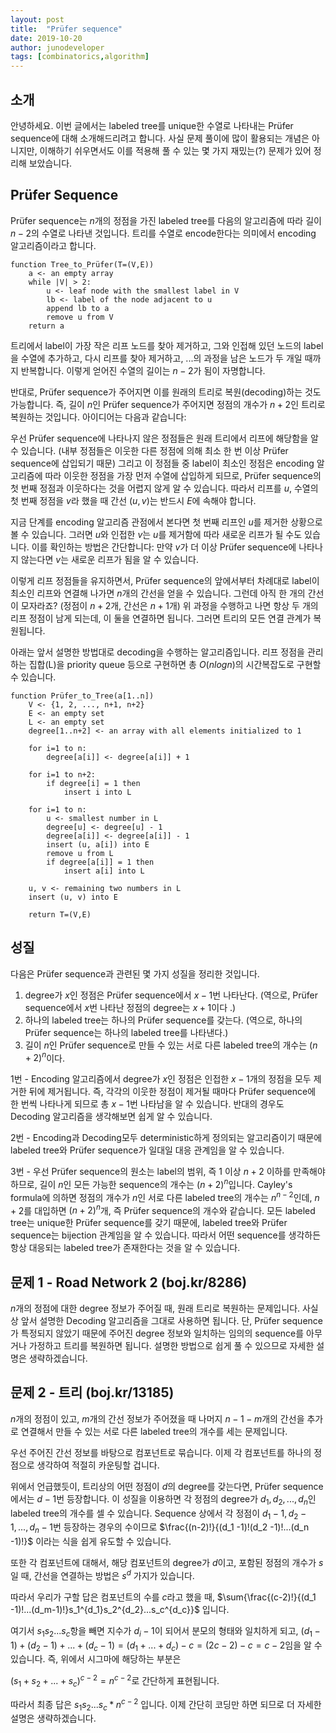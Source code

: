 ```yaml
---
layout: post
title:  "Prüfer sequence"
date: 2019-10-20
author: junodeveloper
tags: [combinatorics,algorithm]
---
```




## 소개

안녕하세요. 이번 글에서는 labeled tree를 unique한 수열로 나타내는 Prüfer sequence에 대해 소개해드리려고 합니다. 사실 문제 풀이에 많이 활용되는 개념은 아니지만, 이해하기 쉬우면서도 이를 적용해 풀 수 있는 몇 가지 재밌는(?) 문제가 있어 정리해 보았습니다.



## Prüfer Sequence

Prüfer sequence는 $n$개의 정점을 가진 labeled tree를 다음의 알고리즘에 따라 길이 $n-2$의 수열로 나타낸 것입니다. 트리를 수열로 encode한다는 의미에서 encoding 알고리즘이라고 합니다.

```pseudocode
function Tree_to_Prüfer(T=(V,E))
	a <- an empty array
	while |V| > 2:
		u <- leaf node with the smallest label in V
		lb <- label of the node adjacent to u
		append lb to a
		remove u from V
	return a
```

트리에서 label이 가장 작은 리프 노드를 찾아 제거하고, 그와 인접해 있던 노드의 label을 수열에 추가하고, 다시 리프를 찾아 제거하고, ...의 과정을 남은 노드가 두 개일 때까지 반복합니다. 이렇게 얻어진 수열의 길이는 $n-2$가 됨이 자명합니다.

반대로, Prüfer sequence가 주어지면 이를 원래의 트리로 복원(decoding)하는 것도 가능합니다. 즉, 길이 $n$인 Prüfer sequence가 주어지면 정점의 개수가 $n+2$인 트리로 복원하는 것입니다. 아이디어는 다음과 같습니다:

우선 Prüfer sequence에 나타나지 않은 정점들은 원래 트리에서 리프에 해당함을 알 수 있습니다. (내부 정점들은 이웃한 다른 정점에 의해 최소 한 번 이상 Prüfer sequence에 삽입되기 때문) 그리고 이 정점들 중 label이 최소인 정점은 encoding 알고리즘에 따라 이웃한 정점을 가장 먼저 수열에 삽입하게 되므로, Prüfer sequence의 첫 번째 정점과 이웃하다는 것을 어렵지 않게 알 수 있습니다. 따라서 리프를 $u$, 수열의 첫 번째 정점을 $v$라 했을 때 간선 $(u,v)$는 반드시 $E$에 속해야 합니다.

지금 단계를 encoding 알고리즘 관점에서 본다면 첫 번째 리프인 $u$를 제거한 상황으로 볼 수 있습니다. 그러면 $u$와 인접한 $v$는 $u$를 제거함에 따라 새로운 리프가 될 수도 있습니다. 이를 확인하는 방법은 간단합니다: 만약 $v$가 더 이상 Prüfer sequence에 나타나지 않는다면 $v$는 새로운 리프가 됨을 알 수 있습니다.

이렇게 리프 정점들을 유지하면서, Prüfer sequence의 앞에서부터 차례대로 label이 최소인 리프와 연결해 나가면 $n$개의 간선을 얻을 수 있습니다. 그런데 아직 한 개의 간선이 모자라죠? (정점이 $n+2$개, 간선은 $n+1$개) 위 과정을 수행하고 나면 항상 두 개의 리프 정점이 남게 되는데, 이 둘을 연결하면 됩니다. 그러면 트리의 모든 연결 관계가 복원됩니다.

아래는 앞서 설명한 방법대로 decoding을 수행하는 알고리즘입니다. 리프 정점을 관리하는 집합(L)을 priority queue 등으로 구현하면 총 $O(nlogn)$의 시간복잡도로 구현할 수 있습니다.

```pseudocode
function Prüfer_to_Tree(a[1..n])
	V <- {1, 2, ..., n+1, n+2}
	E <- an empty set
	L <- an empty set
	degree[1..n+2] <- an array with all elements initialized to 1
	
	for i=1 to n:
		degree[a[i]] <- degree[a[i]] + 1
		
	for i=1 to n+2:
		if degree[i] = 1 then
			insert i into L
			
	for i=1 to n:
		u <- smallest number in L
		degree[u] <- degree[u] - 1
		degree[a[i]] <- degree[a[i]] - 1
		insert (u, a[i]) into E
		remove u from L
		if degree[a[i]] = 1 then
			insert a[i] into L
	
	u, v <- remaining two numbers in L
	insert (u, v) into E
	
	return T=(V,E)
```



## 성질

다음은 Prüfer sequence과 관련된 몇 가지 성질을 정리한 것입니다.

1. degree가 $x$인 정점은 Prüfer sequence에서 $x-1$번 나타난다. (역으로, Prüfer sequence에서 $x$번 나타난 정점의 degree는 $x+1$이다 .)
2. 하나의 labeled tree는 하나의 Prüfer sequence를 갖는다. (역으로, 하나의 Prüfer sequence는 하나의 labeled tree를 나타낸다.)
3. 길이 $n$인 Prüfer sequence로 만들 수 있는 서로 다른 labeled tree의 개수는 $(n+2)^n$이다.

1번 - Encoding 알고리즘에서 degree가 $x$인 정점은 인접한 $x-1$개의 정점을 모두 제거한 뒤에 제거됩니다. 즉, 각각의 이웃한 정점이 제거될 때마다 Prüfer sequence에 한 번씩 나타나게 되므로 총 $x-1$번 나타남을 알 수 있습니다. 반대의 경우도 Decoding 알고리즘을 생각해보면 쉽게 알 수 있습니다.

2번 - Encoding과 Decoding모두 deterministic하게 정의되는 알고리즘이기 때문에 labeled tree와 Prüfer sequence가 일대일 대응 관계임을 알 수 있습니다.

3번 - 우선 Prüfer sequence의 원소는 label의 범위, 즉 1 이상 $n+2$ 이하를 만족해야 하므로, 길이 $n$인 모든 가능한 sequence의 개수는 $(n+2)^n$입니다. Cayley's formula에 의하면 정점의 개수가 $n$인 서로 다른 labeled tree의 개수는 $n^{n-2}$인데, $n+2$를 대입하면 $(n+2)^n$개, 즉 Prüfer sequence의 개수와 같습니다. 모든 labeled tree는 unique한 Prüfer sequence를 갖기 때문에, labeled tree와 Prüfer sequence는 bijection 관계임을 알 수 있습니다. 따라서 어떤 sequence를 생각하든 항상 대응되는 labeled tree가 존재한다는 것을 알 수 있습니다.



## 문제 1 - Road Network 2 (boj.kr/8286)

$n$개의 정점에 대한 degree 정보가 주어질 때, 원래 트리로 복원하는 문제입니다. 사실상 앞서 설명한 Decoding 알고리즘을 그대로 사용하면 됩니다. 단, Prüfer sequence가 특정되지 않았기 때문에 주어진 degree 정보와 일치하는 임의의 sequence를 아무거나 가정하고 트리를 복원하면 됩니다. 설명한 방법으로 쉽게 풀 수 있으므로 자세한 설명은 생략하겠습니다.



## 문제 2 - 트리 (boj.kr/13185)

$n$개의 정점이 있고, $m$개의 간선 정보가 주어졌을 때 나머지 $n-1-m$개의 간선을 추가로 연결해서 만들 수 있는 서로 다른 labeled tree의 개수를 세는 문제입니다.

우선 주어진 간선 정보를 바탕으로 컴포넌트로 묶습니다. 이제 각 컴포넌트를 하나의 정점으로 생각하여 적절히 카운팅할 겁니다.

위에서 언급했듯이, 트리상의 어떤 정점이 $d$의 degree를 갖는다면, Prüfer sequence에서는 $d-1$번 등장합니다. 이 성질을 이용하면 각 정점의 degree가 $d_1, d_2, ..., d_n$인 labeled tree의 개수를 셀 수 있습니다. Sequence 상에서 각 정점이 $d_1 - 1, d_2 - 1, ..., d_n - 1$번 등장하는 경우의 수이므로 $\frac{(n-2)!}{(d_1 -1)!(d_2 -1)!...(d_n -1)!}$ 이라는 식을 쉽게 유도할 수 있습니다.

또한 각 컴포넌트에 대해서, 해당 컴포넌트의 degree가 $d$이고, 포함된 정점의 개수가 $s$ 일 때, 간선을 연결하는 방법은 $s^d$ 가지가 있습니다.

따라서 우리가 구할 답은 컴포넌트의 수를 $c$라고 했을 때,  $\sum{\frac{(c-2)!}{(d_1 -1)!...(d_m-1)!}s_1^{d_1}s_2^{d_2}...s_c^{d_c}}$ 입니다.

여기서 $s_1s_2...s_c$항을 빼면 지수가 $d_i-1$이 되어서 분모의 형태와 일치하게 되고, $(d_1-1)+(d_2-1)+...+(d_c-1)=(d_1+...+d_c)-c=(2c-2)-c=c-2$임을 알 수 있습니다. 즉, 위에서 시그마에 해당하는 부분은

$(s_1+s_2+...+s_c)^{c-2}=n^{c-2}$로 간단하게 표현됩니다.

따라서 최종 답은 $s_1s_2...s_c * n^{c-2}$ 입니다. 이제 간단히 코딩만 하면 되므로 더 자세한 설명은 생략하겠습니다.



